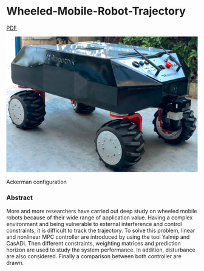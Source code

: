# Wheeled-Mobile-Robot-Trajectory

[PDF](https://github.com/LluviaLi/Wheeled-Mobile-Robot-Trajectory/blob/d9a8927c8898519b3bdce3cdfe6cc16d603b4695/CDP_Rep_Li_Liu.pdf)

![Ackerman](https://github.com/LluviaLi/Wheeled-Mobile-Robot-Trajectory/blob/27767dd3dd62613dcfe34e2da2d5d0ebb43d1a0c/Fig.1.png)

Ackerman configuration

### Abstract

More and more researchers have carried out deep study on wheeled mobile robots because of their wide range of application value. Having a complex environment and being vulnerable to external interference and control constraints, it is difficult to track the trajectory. To solve this problem, linear
and nonlinear MPC controller are introduced by using the tool Yalmip and CasADi. Then different constraints, weighting matrices and prediction horizon are used to study the system performance. In addition, disturbance are also considered. Finally a comparison between both controller are drawn.
